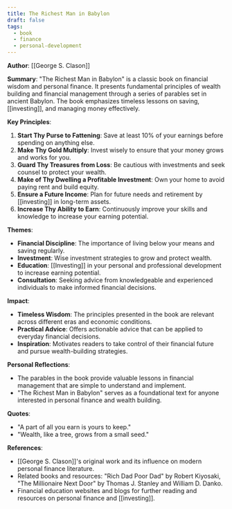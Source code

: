 ```yaml
---
title: The Richest Man in Babylon
draft: false
tags:
  - book
  - finance
  - personal-development
---
```


**Author**: [[George S. Clason]]

**Summary**:
"The Richest Man in Babylon" is a classic book on financial wisdom and personal finance. It presents fundamental principles of wealth building and financial management through a series of parables set in ancient Babylon. The book emphasizes timeless lessons on saving, [[investing]], and managing money effectively.

**Key Principles**:

1. **Start Thy Purse to Fattening**: Save at least 10% of your earnings before spending on anything else.
2. **Make Thy Gold Multiply**: Invest wisely to ensure that your money grows and works for you.
3. **Guard Thy Treasures from Loss**: Be cautious with investments and seek counsel to protect your wealth.
4. **Make of Thy Dwelling a Profitable Investment**: Own your home to avoid paying rent and build equity.
5. **Ensure a Future Income**: Plan for future needs and retirement by [[investing]] in long-term assets.
6. **Increase Thy Ability to Earn**: Continuously improve your skills and knowledge to increase your earning potential.

**Themes**:

- **Financial Discipline**: The importance of living below your means and saving regularly.
- **Investment**: Wise investment strategies to grow and protect wealth.
- **Education**: [[Investing]] in your personal and professional development to increase earning potential.
- **Consultation**: Seeking advice from knowledgeable and experienced individuals to make informed financial decisions.

**Impact**:

- **Timeless Wisdom**: The principles presented in the book are relevant across different eras and economic conditions.
- **Practical Advice**: Offers actionable advice that can be applied to everyday financial decisions.
- **Inspiration**: Motivates readers to take control of their financial future and pursue wealth-building strategies.

**Personal Reflections**:

- The parables in the book provide valuable lessons in financial management that are simple to understand and implement.
- "The Richest Man in Babylon" serves as a foundational text for anyone interested in personal finance and wealth building.

**Quotes**:

- "A part of all you earn is yours to keep."
- "Wealth, like a tree, grows from a small seed."

**References**:

- [[George S. Clason]]'s original work and its influence on modern personal finance literature.
- Related books and resources: "Rich Dad Poor Dad" by Robert Kiyosaki, "The Millionaire Next Door" by Thomas J. Stanley and William D. Danko.
- Financial education websites and blogs for further reading and resources on personal finance and [[investing]].
